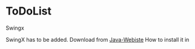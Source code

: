 # ToDoList
Swingx

SwingX has to be added. Download from [Java-Webiste](https://java.net/downloads/swingx/releases/swingx-all-1.6.4.jar.)
How to install it in 
